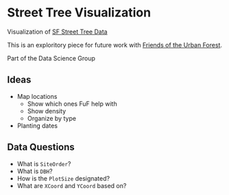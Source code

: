 # Street Tree Visualization

Visualization of [SF Street Tree Data](https://dev.socrata.com/foundry/data.sfgov.org/2zah-tuvt)

This is an exploritory piece for future work with [Friends of the Urban Forest](http://www.fuf.net/).

Part of the Data Science Group

## Ideas
- Map locations
  - Show which ones FuF help with
  - Show density
  - Organize by type
- Planting dates

## Data Questions
- What is `SiteOrder`?
- What is `DBH`?
- How is the `PlotSize` designated?
- What are `XCoord` and `YCoord` based on?
